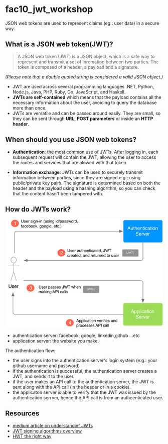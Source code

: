 # fac10_jwt_workshop

JSON web tokens are used to represent claims (eg.: user data) in a secure way.

## What is a JSON web token(JWT)?

> A JSON web token (JWT) is a JSON object, which is a safe way to represent and transmit a set of inromation between two parties. The token is composed of a header, a payload and a signature.

*(Please note that a double quoted string is  considered a valid JSON object.)*

- JWT are used across several programming languages .NET, Python, Node.js, Java, PHP, Ruby, Go, JavaScript, and Haskell.
- **JWTs are self-contained** which means that the payload contains all the necessary information about the user, avoiding to query the database more than once.
- JWTs are versatile and can be passed around easily. They are small, so they can be sent through **URL**, **POST parameters** or inside an **HTTP header**.

## When should you use JSON web tokens?

- **Authentication**: the most common use of JWTs. After logging in, each subsequent request will contain the JWT, allowing the user to access the routes and services that are alowed with that token.

- **Information exchange**: JWTs can be used to securely transmit information between parties, since they are signed e.g.: using public/private key pairs. The signature is determined based on both the header and the payload using a hashing algorithm, so you can check that the content hasn't been tampered with.

## How do JWTs work?
![JWTs explained](./imgs/jwts_explained.png)

- authentication server: facebook, google, linkedin,github ...etc
- application server: the website you make.

The authentication flow:
- the user signs into the authentication server's login system (e.g.: your github username and password)
- if the authentication is successful, the authentication server creates a JWT, and sends it to the user.
- if the user makes an API call to the authentication server, the JWT is sent along with the API call (in the header or in a cookie).
- the applicaton server is able to verify that the JWT was issued by the authentication serrver, hence the API call is from an autheenticated user.


## Resources
- [medium article on understandinf JWTs](https://medium.com/vandium-software/5-easy-steps-to-understanding-json-web-tokens-jwt-1164c0adfcec#.z80hda8ty)  
- [JWT signing algorithms overview](https://auth0.com/blog/json-web-token-signing-algorithms-overview/)  
- [HWT the right way](https://stormpath.com/blog/jwt-the-right-way)  
